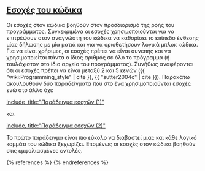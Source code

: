 ## [Εσοχές του κώδικα](#indentation)

Οι εσοχές στον κώδικα βοηθούν στον προσδιορισμό της ροής του προγράμματος.
Συγκεκριμένα οι εσοχές χρησιμοποιούνται για να επιτρέψουν στον αναγνώστη του 
κώδικα να καθορίσει το επίπεδο ένθεσης μίας δήλωσης με μία ματιά και για να
οριοθετήσουν λογικά μπλοκ κώδικα. Για να είναι χρήσιμες, οι εσοχές πρέπει να είναι
συνεπής και να χρησιμοποιείται πάντα ο ίδιος αριθμός σε όλο το πρόγραμμα (ή
τουλάχιστον στο ίδιο αρχείο του προγράμματος). Συνήθως αναφέρονται ότι οι 
εσοχές πρέπει να είναι μεταξύ 2 και 5 κενών 
({{ "wiki:Programming_style" | cite }}, {{ "sutter2004c" | cite }}).
Παρακάτω ακουλουθούν δύο παραδείγματα που στο ένα χρησιμοποιούνται εσοχές ενώ 
στο άλλο όχι:

[include, title:"Παράδειγμα εσοχών (1)"](../../code_examples/identation_1.cpp)

και

[include, title:"Παράδειγμα εσοχών (2)"](../../code_examples/identation_2.cpp)

Το πρώτο παράδειγμα είναι πιο εύκολο να διαβαστεί μιας και κάθε λογικό κομμάτι του
κώδικα ξεχωρίζει. Επομένως οι εσοχές στον κώδικα βοηθούν στις εμφολιασμένες εντολές.

{% references %} {% endreferences %}
